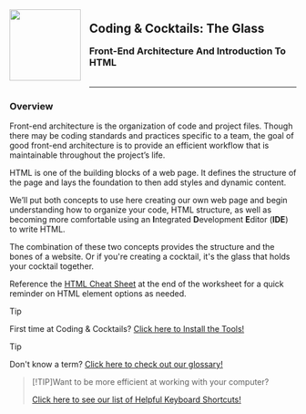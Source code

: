 <div>
    <img src="images/logo.png" style="float: left; margin: 0px 15px 15px 0px; height:125px;">
    <h2 style="display:inline-block;margin-top:1em;">Coding &amp; Cocktails: The Glass</h2>
    <h3 style="margin-top:0;margin-bottom:2em;">Front-End Architecture And Introduction To HTML</h3>
</div>
<hr>


### Overview

Front-end architecture is the organization of code and project files. Though there may be coding standards and practices specific to a team, the goal of good front-end architecture is to provide an efficient workflow that is maintainable throughout the project’s life.

HTML is one of the building blocks of a web page. It defines the structure of the page and lays the foundation to then add styles and dynamic content. 

We’ll put both concepts to use here creating our own web page and begin understanding how to organize your code, HTML structure, as well as becoming more comfortable using an **I**ntegrated **D**evelopment **E**ditor (**IDE**) to write HTML.

The combination of these two concepts provides the structure and the bones of a website. Or if you're creating a cocktail, it's the glass that holds your cocktail together.


Reference the [HTML Cheat Sheet](references/html-cheat-sheet.md) at the end of the worksheet for a quick reminder on HTML element options as needed.

>[!TIP]
>First time at Coding & Cocktails?   [Click here to Install the Tools!](http://bit.ly/CnCTheTools)

>[!TIP]
>Don't know a term?   [Click here to check out our glossary!](http://bit.ly/CnCgloss)

>[!TIP]Want to be more efficient at working with your computer?
>
>[Click here to see our list of Helpful Keyboard Shortcuts!](/references/README.md)

